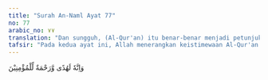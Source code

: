 ```yaml
---
title: "Surah An-Naml Ayat 77"
no: 77
arabic_no: ٧٧
translation: "Dan sungguh, (Al-Qur'an) itu benar-benar menjadi petunjuk dan rahmat bagi orang-orang yang beriman."
tafsir: "Pada kedua ayat ini, Allah menerangkan keistimewaan Al-Qur'an sebagai mukjizat terbesar Nabi Muhammad, yaitu: \n\n1.Al-Qur'an memberi kepastian kepada Bani Israil tentang berbagai hal yang telah mereka perselisihkan terutama yang terkait dengan Isa al-Masih putra Maryam. Sebagian Ahli Kitab ada yang menganggapnya sebagai tuhan, ada pula yang memandangnya sebagai anak Allah, dan ada pula yang menganggapnya sebagai oknum ketiga dalam trinitas. Ada pula yang memandangnya sebagai nabi palsu, sebagaimana ibunya, Maryam, dituduh telah melakukan perbuatan zina. \n\n2.Al-Qur'an benar-benar menjadi petunjuk bagi orang-orang beriman karena mengandung berbagai dalil dan bukti yang menunjukkan kebenaran tauhid yang menjadi inti risalah para nabi. Al-Qur'an juga berisi hukum-hukum yang sangat dibutuhkan oleh seluruh umat manusia untuk mencapai kebahagiaan hidup di dunia dan akhirat. Hal ini meyakinkan orang yang membaca Al-Qur'an bahwa kitab ini benar merupakan wahyu dari Allah.\n\n3.Al-Qur'an juga merupakan rahmat bagi orang-orang mukmin. Meskipun Nabi Muhammad itu seorang ummi yang tidak dapat membaca dan menulis, dan belum pernah bergaul dengan pemuka-pemuka Ahli Kitab sebelum menjadi rasul, tetapi karena Al-Qur'an adalah firman Allah yang diwahyukan kepada Nabi Muhammad, maka ia berisi lengkap tentang kisah-kisah dari para nabi dan umat terdahulu sebagaimana diuraikan dalam kitab Taurat dan Injil.\n\nPerselisihan pendapat di kalangan Ahli Kitab memang sudah sangat mendalam dan menyangkut hal-hal yang prinsip seperti pendapat tentang trinitas, adanya Tuhan Bapa dan Tuhan Anak. Ada juga yang menganggap bahwa Isa al-Masih sebagai nabi palsu, nabi terakhir adalah Yusya dan sebagainya. \n\nJika para Ahli Kitab mempelajari kitab mereka dengan jujur, dan sungguh-sungguh untuk mencari kebenaran tanpa sentimen kebangsaan atau kesukuan, niscaya mereka akan mendapat kesimpulan bahwa nabi yang diisyaratkan dalam Kitab Taurat tidak lain adalah Nabi Muhammad karena sifat-sifat yang disebutkan dalam Kitab Taurat memang sama dengan sifat-sifatnya. Akan tetapi, karena Nabi Muhammad bukan dari keturunan Bani Israil, mereka sukar menerima kebenaran itu. Dalam kitab Perjanjian Lama, kitab Ulangan (Deuteronomium 18: 18) disebutkan demikian, \"Bahwa Aku (Tuhan) akan menjadikan bagi mereka itu seorang nabi dari antara segala saudaranya, yang seperti engkau (Musa), dan Aku akan memberi segala firman-Ku dalam mulutnya dan ia pun akan mengatakan kepadanya segala yang Kusuruh akan dia. Bahwa sesungguhnya barang siapa yang tidak mau mendengar segala firman-Ku, yang akan dikatakan olehnya dengan nama-Ku, niscaya Aku menuntutnya kelak kepada orang itu.\"\n\nIsyarat dari kitab Ulangan itu mengandung pengertian bahwa nabi yang akan diutus Allah setelah Nabi Musa itu ialah dari saudara-saudara Bani Israil, yaitu Bani Ismail atau bangsa Arab, sebab Israil atau Yakub dan Ismail adalah sama-sama keturunan Nabi Ibrahim. Ismail adalah putra Ibrahim dan Yakub adalah putra Ishak, yang juga putra Ibrahim. Nabi yang akan diutus adalah seperti Musa.\n\nPada ayat ini, Allah menerangkan bahwa Al-Qur'an yang telah diturunkan kepada Nabi Muhammad menjelaskan kepada Bani Israil sebagian besar dari persoalan-persoalan yang mereka perselisihkan. Jika mereka sadar dan insaf serta menjauhkan diri dari ajakan hawa nafsu dan sentimen kesukuan, mereka akan merasakan hak dan kemurnian ajaran Al-Qur'an itu. Akan tetapi, karena terhalang oleh ketakaburan, mereka tetap menolaknya, padahal sudah jelas tampak dalil-dalil kebenarannya."
---
```

وَاِنَّهٗ لَهُدًى وَّرَحْمَةٌ لِّلْمُؤْمِنِيْنَ 